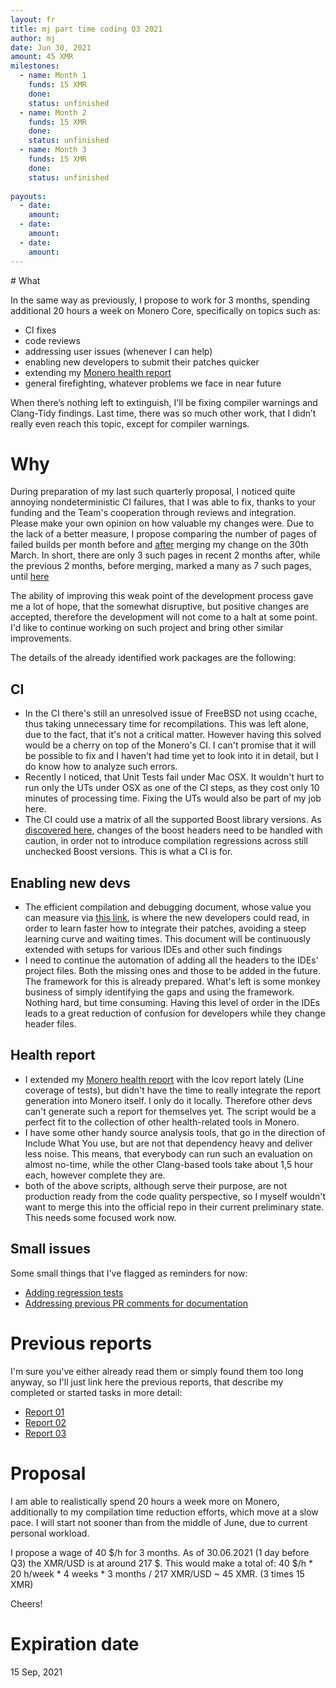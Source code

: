 ```yaml
---
layout: fr
title: mj part time coding Q3 2021
author: mj
date: Jun 30, 2021
amount: 45 XMR
milestones:
  - name: Month 1
    funds: 15 XMR
    done:
    status: unfinished
  - name: Month 2
    funds: 15 XMR
    done:
    status: unfinished
  - name: Month 3
    funds: 15 XMR
    done:
    status: unfinished
  
payouts:
  - date:
    amount:
  - date:
    amount:
  - date:
    amount:
---
```



﻿# What

In the same way as previously, I propose to work for 3 months, spending additional 20 hours a week on Monero Core, specifically on topics such as:
- CI fixes
- code reviews
- addressing user issues (whenever I can help)
- enabling new developers to submit their patches quicker
- extending my [Monero health report](http://enjo.hopto.org/pub/monero/)
- general firefighting, whatever problems we face in near future

When there’s nothing left to extinguish, I'll be fixing compiler warnings and Clang-Tidy findings. Last time, there was so much other work, that I didn’t really even reach this topic, except for compiler warnings.

# Why

During preparation of my last such quarterly proposal, I noticed quite annoying nondeterministic CI failures, that I was able to fix, thanks to your funding and the Team's cooperation through reviews and integration. Please make your own opinion on how valuable my changes were. Due to the lack of a better measure, I propose comparing the number of pages of failed builds per month before and [after](https://github.com/monero-project/monero/actions?page=3&query=is%3Afailure) merging my change on the 30th March. In short, there are only 3 such pages in recent 2 months after, while the previous 2 months, before merging, marked a many as 7 such pages, until [here](https://github.com/monero-project/monero/actions?page=10&query=is%3Afailure)

The ability of improving this weak point of the development process gave me a lot of hope, that the somewhat disruptive, but positive changes are accepted, therefore the development will not come to a halt at some point. I'd like to continue working on such project and bring other similar improvements.


The details of the already identified work packages are the following:

## CI
- In the CI there's still an unresolved issue of FreeBSD not using ccache, thus taking unnecessary time for recompilations. This was left alone, due to the fact, that it's not a critical matter. However having this solved would be a cherry on top of the Monero's CI. I can't promise that it will be possible to fix and I haven't had time yet to look into it in detail, but I do know how to analyze such errors.
- Recently I noticed, that Unit Tests fail under Mac OSX. It wouldn't hurt to run only the UTs under OSX as one of the CI steps, as they cost only 10 minutes of processing time. Fixing the UTs would also be part of my job here.
- The CI could use a matrix of all the supported Boost library versions. As [discovered here](https://github.com/monero-project/monero/pull/7735), changes of the boost headers need to be handled with caution, in order not to introduce compilation regressions across still unchecked Boost versions. This is what a CI is for. 

## Enabling new devs
- The efficient compilation and debugging document, whose value you can measure via [this link](https://github.com/monero-project/monero/blob/master/docs/COMPILING_DEBUGGING_TESTING.md), is where the new developers could read, in order to learn faster how to integrate their patches, avoiding a steep learning curve and waiting times. This document will be continuously extended with setups for various IDEs and other such findings
- I need to continue the automation of adding all the headers to the IDEs' project files. Both the missing ones and those to be added in the future. The framework for this is already prepared. What's left is some monkey business of simply identifying the gaps and using the framework. Nothing hard, but time consuming. Having this level of order in the IDEs leads to a great reduction of confusion for developers while they change header files.

## Health report
- I extended my [Monero health report](http://enjo.hopto.org/pub/monero/) with the lcov report lately (Line coverage of tests), but didn't have the time to really integrate the report generation into Monero itself. I only do it locally. Therefore other devs can't generate such a report for themselves yet. The script would be a perfect fit to the collection of other health-related tools in Monero.
- I have some other handy source analysis tools, that go in the direction of Include What You use, but are not that dependency heavy and deliver less noise. This means, that everybody can run such an evaluation on almost no-time, while the other Clang-based tools take about 1,5 hour each, however complete they are.
- both of the above scripts, although serve their purpose, are not production ready from the code quality perspective, so I myself wouldn't want to merge this into the official repo in their current preliminary state. This needs some focused work now.

## Small issues
Some small things that I've flagged as reminders for now:
- [Adding regression tests](https://github.com/monero-project/monero/issues/7756)
- [Addressing previous PR comments for documentation](https://github.com/monero-project/monero/issues/7755)

# Previous reports
I'm sure you've either already read them or simply found them too long anyway, so I'll just link here the previous reports, that describe my completed or started tasks in more detail:
- [Report 01](https://repo.getmonero.org/monero-project/ccs-proposals/-/merge_requests/200#note_10764)
- [Report 02](https://repo.getmonero.org/monero-project/ccs-proposals/-/merge_requests/200#note_10860)
- [Report 03](https://repo.getmonero.org/monero-project/ccs-proposals/-/merge_requests/200#note_10954)
 
# Proposal

I am able to realistically spend 20 hours a week more on Monero, additionally to my compilation time reduction efforts, which move at a slow pace. I will start not sooner than from the middle of June, due to current personal workload.

I propose a wage of 40 $/h for 3 months. As of 30.06.2021 (1 day before Q3) the XMR/USD is at around 217 $. This would make a total of:
40 $/h * 20 h/week * 4 weeks * 3 months / 217 XMR/USD ~ 45 XMR. (3 times 15 XMR)

Cheers!


# Expiration date
15 Sep, 2021
